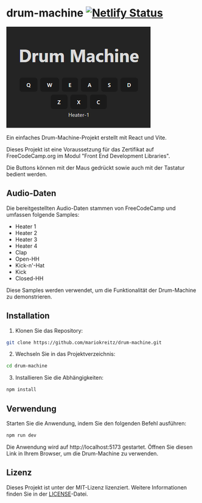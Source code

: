 # drum-machine [![Netlify Status](https://api.netlify.com/api/v1/badges/c0589c3f-191c-401f-85bd-5164be90ca6e/deploy-status)](https://app.netlify.com/sites/minimalistic-drum-machine/deploys)
![vorschau](https://raw.githubusercontent.com/mariokreitz/drum-machine/main/src/assets/drum_machine_cover.png)

Ein einfaches Drum-Machine-Projekt erstellt mit React und Vite.

Dieses Projekt ist eine Voraussetzung für das Zertifikat auf FreeCodeCamp.org im Modul "Front End Development Libraries".

Die Buttons können mit der Maus gedrückt sowie auch mit der Tastatur bedient werden.

## Audio-Daten

Die bereitgestellten Audio-Daten stammen von FreeCodeCamp und umfassen folgende Samples:

- Heater 1
- Heater 2
- Heater 3
- Heater 4
- Clap
- Open-HH
- Kick-n'-Hat
- Kick
- Closed-HH

Diese Samples werden verwendet, um die Funktionalität der Drum-Machine zu demonstrieren.

## Installation

1. Klonen Sie das Repository:

```bash
git clone https://github.com/mariokreitz/drum-machine.git
```

2. Wechseln Sie in das Projektverzeichnis:

```bash
cd drum-machine
```

3. Installieren Sie die Abhängigkeiten:

```bash
npm install
```

## Verwendung

Starten Sie die Anwendung, indem Sie den folgenden Befehl ausführen:

```bash
npm run dev
```

Die Anwendung wird auf http://localhost:5173 gestartet. Öffnen Sie diesen Link in Ihrem Browser, um die Drum-Machine zu verwenden.

## Lizenz

Dieses Projekt ist unter der MIT-Lizenz lizenziert. Weitere Informationen finden Sie in der [LICENSE](LICENSE)-Datei.
